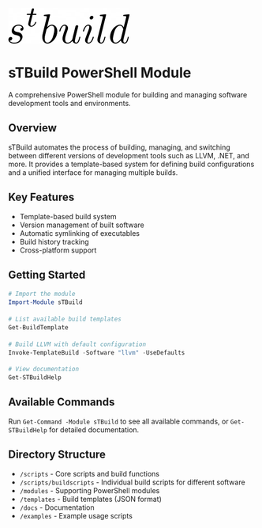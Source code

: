![s^{t}build](./assets/stbuild.png)

# sTBuild PowerShell Module

A comprehensive PowerShell module for building and managing software development tools and environments.

## Overview

sTBuild automates the process of building, managing, and switching between different versions of development tools such as LLVM, .NET, and more. It provides a template-based system for defining build configurations and a unified interface for managing multiple builds.

## Key Features

- Template-based build system
- Version management of built software
- Automatic symlinking of executables
- Build history tracking
- Cross-platform support

## Getting Started

```powershell
# Import the module
Import-Module sTBuild

# List available build templates
Get-BuildTemplate

# Build LLVM with default configuration
Invoke-TemplateBuild -Software "llvm" -UseDefaults

# View documentation
Get-STBuildHelp
```

## Available Commands

Run `Get-Command -Module sTBuild` to see all available commands, or `Get-STBuildHelp` for detailed documentation.

## Directory Structure

- `/scripts` - Core scripts and build functions
- `/scripts/buildscripts` - Individual build scripts for different software
- `/modules` - Supporting PowerShell modules
- `/templates` - Build templates (JSON format)
- `/docs` - Documentation
- `/examples` - Example usage scripts
